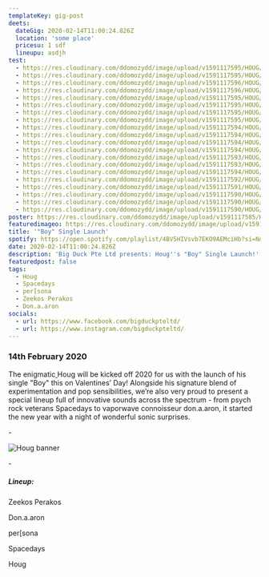 ```yaml
---
templateKey: gig-post
deets:
  dateGig: 2020-02-14T11:00:24.826Z
  location: 'some place'
  pricesu: 1 sdf
  lineupu: asdjh
test:
  - https://res.cloudinary.com/ddomozydd/image/upload/v1591117595/HOUG/IMG_3481-min_hvggcv.jpg
  - https://res.cloudinary.com/ddomozydd/image/upload/v1591117595/HOUG/IMG_3397-min_gdcy1r.jpg
  - https://res.cloudinary.com/ddomozydd/image/upload/v1591117596/HOUG/IMG_3548-min_rryvpr.jpg
  - https://res.cloudinary.com/ddomozydd/image/upload/v1591117596/HOUG/IMG_3520-min_jzbgyd.jpg
  - https://res.cloudinary.com/ddomozydd/image/upload/v1591117595/HOUG/IMG_3308-min_vjn06c.jpg
  - https://res.cloudinary.com/ddomozydd/image/upload/v1591117595/HOUG/IMG_3388-min_tz18ab.jpg
  - https://res.cloudinary.com/ddomozydd/image/upload/v1591117595/HOUG/IMG_3129-min_kkgivr.jpg
  - https://res.cloudinary.com/ddomozydd/image/upload/v1591117595/HOUG/IMG_3178-min_yk7vwx.jpg
  - https://res.cloudinary.com/ddomozydd/image/upload/v1591117594/HOUG/IMG_3382-min_hclbm8.jpg
  - https://res.cloudinary.com/ddomozydd/image/upload/v1591117594/HOUG/IMG_3174-min_or84fg.jpg
  - https://res.cloudinary.com/ddomozydd/image/upload/v1591117594/HOUG/IMG_3290-min_a1scwe.jpg
  - https://res.cloudinary.com/ddomozydd/image/upload/v1591117594/HOUG/IMG_3280-min_edksgk.jpg
  - https://res.cloudinary.com/ddomozydd/image/upload/v1591117593/HOUG/IMG_3234-min_ekzdxj.jpg
  - https://res.cloudinary.com/ddomozydd/image/upload/v1591117593/HOUG/IMG_3123-min_rsnmwu.jpg
  - https://res.cloudinary.com/ddomozydd/image/upload/v1591117594/HOUG/IMG_3145-min_fdcdkr.jpg
  - https://res.cloudinary.com/ddomozydd/image/upload/v1591117592/HOUG/IMG_3022-min_wpc8nl.jpg
  - https://res.cloudinary.com/ddomozydd/image/upload/v1591117591/HOUG/IMG_3033-min_thiif0.jpg
  - https://res.cloudinary.com/ddomozydd/image/upload/v1591117590/HOUG/IMG_3012-min_pionm4.jpg
  - https://res.cloudinary.com/ddomozydd/image/upload/v1591117590/HOUG/IMG_2945-min_sc4uxs.jpg
  - https://res.cloudinary.com/ddomozydd/image/upload/v1591117590/HOUG/IMG_2955-min_ybcjwr.jpg
poster: https://res.cloudinary.com/ddomozydd/image/upload/v1591117585/HOUG/hougangREAL_copy_srazgs.jpg
featuredimageo: https://res.cloudinary.com/ddomozydd/image/upload/v1591117585/HOUG/hougborder_fp7yqe.jpg
title: '"Boy" Single Launch'
spotify: https://open.spotify.com/playlist/4BV5HIVsvb7EKO9AEMciHb?si=NqtjMzcPQGmeC5jmShhBrA
date: 2020-02-14T11:00:24.826Z
description: 'Big Duck Pte Ltd presents: Houg''s "Boy" Single Launch!'
featuredpost: false
tags:
  - Houg
  - Spacedays
  - per[sona
  - Zeekos Perakos
  - Don.a.aron
socials:
  - url: https://www.facebook.com/bigduckpteltd/
  - url: https://www.instagram.com/bigduckpteltd/
---
```


### 14th February 2020

The enigmatic[ ](https://www.instagram.com/hougofficial/)Houg will be kicked off 2020 for us with the launch of his single "Boy" this on Valentines’ Day! Alongside his signature blend of experimentation and pop sensibilities, we’re also very proud to present a special lineup full of innovative sounds across the spectrum - from psych rock veterans[](https://www.instagram.com/wearespacedays/) Spacedays to vaporwave connoisseur[](https://www.instagram.com/don.a.a.ron/) don.a.aron, it started the new year with a night of wonderful sonic surprises.

\-

![](https://res.cloudinary.com/ddomozydd/image/upload/v1591117585/HOUG/hougborder_fp7yqe.jpg 'Houg banner')

\-

##### Lineup:

Zeekos Perakos

Don.a.aron

per[sona

Spacedays

Houg
